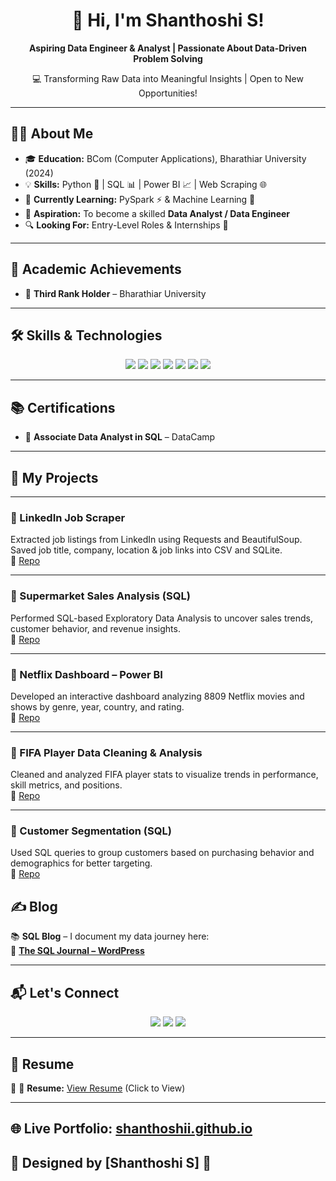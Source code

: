 <h1 align="center">🌟 Hi, I'm Shanthoshi S!</h1>

<p align="center">
  <strong>Aspiring Data Engineer & Analyst | Passionate About Data-Driven Problem Solving</strong>
</p>

<p align="center">
  💻 Transforming Raw Data into Meaningful Insights | Open to New Opportunities!
</p>

---

## 🧑‍💼 About Me  

- 🎓 **Education:** BCom (Computer Applications), Bharathiar University (2024)  
- 💡 **Skills:** Python 🐍 | SQL 📊 | Power BI 📈 | Web Scraping 🌐  
- 📌 **Currently Learning:** PySpark ⚡ & Machine Learning 🤖  
- 🎯 **Aspiration:** To become a skilled **Data Analyst / Data Engineer**  
- 🔍 **Looking For:** Entry-Level Roles & Internships 🎯  

---

## 🏅 Academic Achievements

- 🥉 **Third Rank Holder** – Bharathiar University
  
---

## 🛠 Skills & Technologies  

<p align="center">
  <img src="https://img.shields.io/badge/Python-3776AB?style=for-the-badge&logo=python&logoColor=white" />
  <img src="https://img.shields.io/badge/Pandas-150458?style=for-the-badge&logo=pandas&logoColor=white" />
  <img src="https://img.shields.io/badge/NumPy-013243?style=for-the-badge&logo=numpy&logoColor=white" />
  <img src="https://img.shields.io/badge/Seaborn-4B8BBE?style=for-the-badge&logo=python&logoColor=white" />
  <img src="https://img.shields.io/badge/SQL-4479A1?style=for-the-badge&logo=postgresql&logoColor=white" />
  <img src="https://img.shields.io/badge/Power%20BI-F2C811?style=for-the-badge&logo=powerbi&logoColor=black" />
  <img src="https://img.shields.io/badge/Web%20Scraping-FF6F00?style=for-the-badge&logo=python&logoColor=white" />
</p>

---

## 📚 Certifications  

- 🏅 **Associate Data Analyst in SQL** – DataCamp  
 
---
## 🚀 My Projects

---

### 🔹 LinkedIn Job Scraper  
Extracted job listings from LinkedIn using Requests and BeautifulSoup. Saved job title, company, location & job links into CSV and SQLite.  
🔗 [Repo](https://github.com/shanthoshii/Linkedin-Job-Scraper-Using-Web-Scraping)

---

### 🔹 Supermarket Sales Analysis (SQL)  
Performed SQL-based Exploratory Data Analysis to uncover sales trends, customer behavior, and revenue insights.  
🔗 [Repo](https://github.com/shanthoshii/Supermarket-Sales-Analysis-Exploratory-Data-Analysis-Using-SQL)

---

### 🔹 Netflix Dashboard – Power BI  
Developed an interactive dashboard analyzing 8809 Netflix movies and shows by genre, year, country, and rating.  
🔗 [Repo](https://github.com/shanthoshii/Netflix-Dashboard-POWER-BI)

---

### 🔹 FIFA Player Data Cleaning & Analysis  
Cleaned and analyzed FIFA player stats to visualize trends in performance, skill metrics, and positions.  
🔗 [Repo](https://github.com/shanthoshii/FIFA-Player-Data-Cleaning-Analysis-Visualization)

---

### 🔹 Customer Segmentation (SQL)  
Used SQL queries to group customers based on purchasing behavior and demographics for better targeting.  
🔗 [Repo](https://github.com/shanthoshii/-Customer-Segmentation-Analysis-using-SQL)

## ✍ Blog  

📚 **SQL Blog** – I document my data journey here:  
🔗 [**The SQL Journal – WordPress**](https://senthilshanthoshi.wordpress.com/2025/03/21/sql/)

---

## 📬 Let's Connect  

<p align="center">
  <a href="mail_to:shanthoshi0504@gmail.com"><img src="https://img.shields.io/badge/Gmail-D14836?style=for-the-badge&logo=gmail&logoColor=white" /></a>
  <a href="https://www.linkedin.com/in/shanthoshi-s"><img src="https://img.shields.io/badge/LinkedIn-0A66C2?style=for-the-badge&logo=linkedin&logoColor=white" /></a>
  <a href="https://github.com/shanthoshii"><img src="https://img.shields.io/badge/GitHub-181717?style=for-the-badge&logo=github&logoColor=white" /></a>
</p>

---

## 📄 Resume  

📌 📄 **Resume:** [View Resume](https://github.com/shanthoshi/shanthoshi.github.io/blob/main/Shanthoshi_S.pdf) (Click to View)

---

## 🌐 Live Portfolio: [shanthoshii.github.io]( https://shanthoshii.github.io/shanthoshi.github.io/)
🎨 Designed by **[Shanthoshi S]** 🚀  
----
